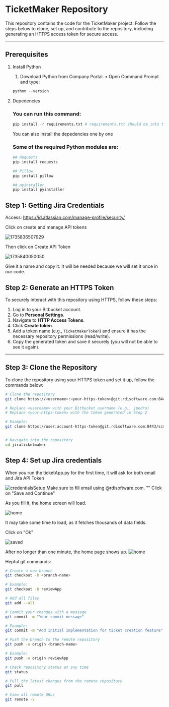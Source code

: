 # TicketMaker Repository

This repository contains the code for the TicketMaker project. Follow the steps below to clone, set up, and contribute to the repository, including generating an HTTPS access token for secure access.

---
## **Prerequisites**

1. Install Python
	1.	Download Python from Company Portal.
	•	Open Command Prompt and type:
    ```python
    python --version
    ```

2. Depedencies
    ### You can run this command:
    ```python 
    pip install -r requirements.txt # requirements.txt should be into the main directory
    ```
    You can also install the depedencies one by one
    ### Some of the required Python modules are:
    ```python
    ## Requests
    pip install requests

    ## Pillow
    pip install pillow

    ## pyinstaller
    pip install pyinstaller

    ```
## **Step 1: Getting Jira Credentials**

Access: https://id.atlassian.com/manage-profile/security/

Click on create and manage API tokens

![1735836507929](image/readme/1735836507929.png)


Then click on Create API Token

![1735840050050](image/readme/1735840050050.png)

Give it a name and copy it. It will be needed because we will set it once in our code.


## **Step 2: Generate an HTTPS Token**

To securely interact with this repository using HTTPS, follow these steps:

1. Log in to your Bitbucket account.
2. Go to **Personal Settings**.
3. Navigate to **HTTP Access Tokens**.
4. Click **Create token**.
5. Add a token name (e.g., `TicketMakerToken`) and ensure it has the necessary repository permissions (read/write).
6. Copy the generated token and save it securely (you will not be able to see it again).

---

## **Step 3: Clone the Repository**

To clone the repository using your HTTPS token and set it up, follow the commands below:

```bash
# Clone the repository
git clone https://<username>:<your-https-token>@git.rdisoftware.com:8443/scm/~jpedro/ticketmaker.git

# Replace <username> with your Bitbucket username (e.g., jpedro)
# Replace <your-https-token> with the token generated in Step 2

# Example:
git clone https://user:account-https-token@git.rdisoftware.com:8443/scm/isct/jiraticketmaker.git


# Navigate into the repository
cd jiraticketmaker


```

## Step 4: Set up Jira credentials

When you run the ticketApp.py for the first time, it will ask for both email and Jira API Token

![credentialsSetup](image/readme/credentialsSetup.png)
Make sure to fill email using @rdisoftware.com.
""
Click on "Save and Continue"

As you fill it, the home screen will load.

![home](image/readme/home.png)

It may take some time to load, as it fetches thousands of data fields.

Click on "Ok"

![saved](image/readme/saved.png)


After no longer than one minute, the home page shows up.
![home](image/readme/home.png)

Hepful git commands:

```bash
# Create a new branch
git checkout -b <branch-name>

# Example:
git checkout -b reviewApp

# Add all files
git add --all

# Commit your changes with a message
git commit -m "Your commit message"

# Example:
git commit -m "Add initial implementation for ticket creation feature"

# Push the branch to the remote repository
git push -u origin <branch-name>

# Example:
git push -u origin reviewApp

# Check repository status at any time
git status

# Pull the latest changes from the remote repository
git pull

# View all remote URLs
git remote -v
```

